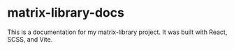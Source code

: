 # matrix-library-docs
This is a documentation for my matrix-library project. It was built with React, SCSS, and Vite.
